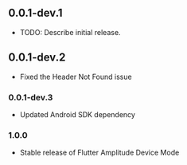 ## 0.0.1-dev.1

* TODO: Describe initial release.

## 0.0.1-dev.2

* Fixed the Header Not Found issue

### 0.0.1-dev.3

* Updated Android SDK dependency

### 1.0.0

* Stable release of Flutter Amplitude Device Mode
